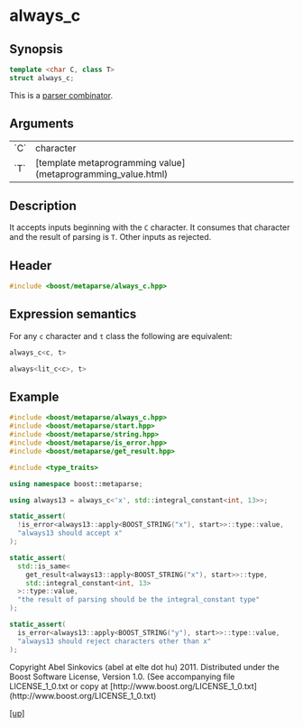 # always_c

## Synopsis

```cpp
template <char C, class T>
struct always_c;
```

This is a [parser combinator](parser_combinator.html).

## Arguments

<table cellpadding='0' cellspacing='0'>
  <tr>
    <td>`C`</td>
    <td>character</td>
  </tr>
  <tr>
    <td>`T`</td>
    <td>[template metaprogramming value](metaprogramming_value.html)</td>
  </tr>
</table>

## Description

It accepts inputs beginning with the `C` character. It consumes that character
and the result of parsing is `T`. Other inputs as rejected.

## Header

```cpp
#include <boost/metaparse/always_c.hpp>
```

## Expression semantics

For any `c` character and `t` class the following are equivalent:

```cpp
always_c<c, t>

always<lit_c<c>, t>
```

## Example

```cpp
#include <boost/metaparse/always_c.hpp>
#include <boost/metaparse/start.hpp>
#include <boost/metaparse/string.hpp>
#include <boost/metaparse/is_error.hpp>
#include <boost/metaparse/get_result.hpp>

#include <type_traits>

using namespace boost::metaparse;

using always13 = always_c<'x', std::integral_constant<int, 13>>;

static_assert(
  !is_error<always13::apply<BOOST_STRING("x"), start>>::type::value,
  "always13 should accept x"
);

static_assert(
  std::is_same<
    get_result<always13::apply<BOOST_STRING("x"), start>>::type,
    std::integral_constant<int, 13>
  >::type::value,
  "the result of parsing should be the integral_constant type"
);

static_assert(
  is_error<always13::apply<BOOST_STRING("y"), start>>::type::value,
  "always13 should reject characters other than x"
);
```

<p class="copyright">
Copyright Abel Sinkovics (abel at elte dot hu) 2011.
Distributed under the Boost Software License, Version 1.0.
(See accompanying file LICENSE_1_0.txt or copy at
[http://www.boost.org/LICENSE_1_0.txt](http://www.boost.org/LICENSE_1_0.txt)
</p>

[[up]](reference.html)


